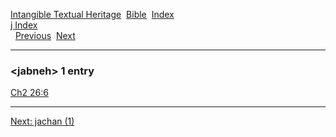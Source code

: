 [Intangible Textual Heritage](../../index)  [Bible](../index) 
[Index](index)   
[j Index](_j_)  
  [Previous](c06028)  [Next](c06030) 

------------------------------------------------------------------------

### &lt;jabneh&gt; 1 entry

[Ch2 26:6](../kjv/ch2026.htm#006)  

------------------------------------------------------------------------

[Next: jachan (1)](c06030)
